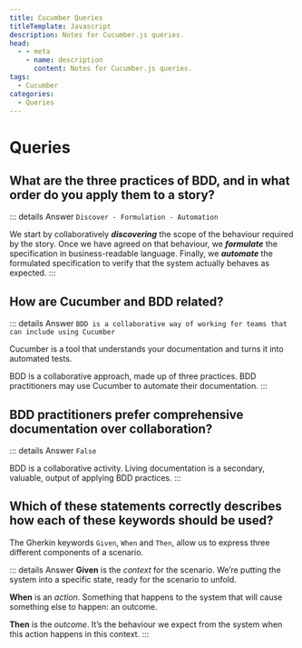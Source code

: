 ```yaml
---
title: Cucumber Queries
titleTemplate: Javascript
description: Notes for Cucumber.js queries.
head:
  - - meta
    - name: description
      content: Notes for Cucumber.js queries.
tags:
  - Cucumber
categories:
  - Queries
---
```


# Queries <Badge type="tip" text="Cucumber" /><Badge type="warning" text="Notes" />

## What are the three practices of BDD, and in what order do you apply them to a story?

::: details Answer
`Discover - Formulation - Automation`

We start by collaboratively **_discovering_** the scope of the behaviour required by the story. Once we have agreed on that behaviour, we **_formulate_** the specification in business-readable language. Finally, we **_automate_** the formulated specification to verify that the system actually behaves as expected.
:::

## How are Cucumber and BDD related?

::: details Answer
`BDD is a collaborative way of working for teams that can include using Cucumber`

Cucumber is a tool that understands your documentation and turns it into automated tests.

BDD is a collaborative approach, made up of three practices. BDD practitioners may use Cucumber to automate their documentation.
:::

## BDD practitioners prefer comprehensive documentation over collaboration?

::: details Answer
`False`

BDD is a collaborative activity. Living documentation is a secondary, valuable, output of applying BDD practices.
:::

## Which of these statements correctly describes how each of these keywords should be used?

The Gherkin keywords `Given`, `When` and `Then`, allow us to express three different components of a scenario.

::: details Answer
**Given** is the _context_ for the scenario. We’re putting the system into a specific state, ready for the scenario to unfold.

**When** is an _action_. Something that happens to the system that will cause something else to happen: an outcome.

**Then** is the _outcome_. It’s the behaviour we expect from the system when this action happens in this context.
:::
